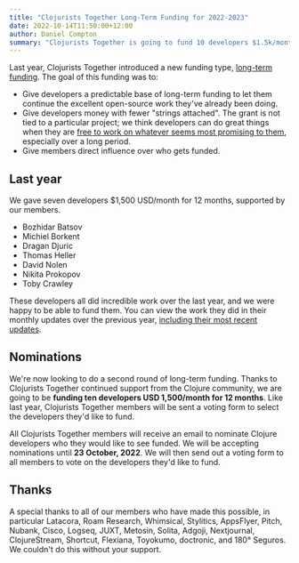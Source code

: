 ```yaml
---
title: "Clojurists Together Long-Term Funding for 2022-2023"
date: 2022-10-14T11:50:00+12:00
author: Daniel Compton
summary: "Clojurists Together is going to fund 10 developers $1.5k/month for 12 months"
---
```


Last year, Clojurists Together introduced a new funding type, [long-term funding](/news/long-term-funding-selections/). The goal of this funding was to:

* Give developers a predictable base of long-term funding to let them continue the excellent open-source work they've already been doing.
* Give developers money with fewer "strings attached". The grant is not tied to a particular project; we think developers can do great things when they are [free to work on whatever seems most promising to them](https://mobile.twitter.com/patrickc/status/1428166730426191877), especially over a long period.
* Give members direct influence over who gets funded.

## Last year

We gave seven developers $1,500 USD/month for 12 months, supported by our members.

* Bozhidar Batsov
* Michiel Borkent
* Dragan Djuric
* Thomas Heller
* David Nolen
* Nikita Prokopov
* Toby Crawley

These developers all did incredible work over the last year, and we were happy to be able to fund them. You can view the work they did in their monthly updates over the previous year, [including their most recent updates](/news/september-2022-monthly-update/).

## Nominations

We're now looking to do a second round of long-term funding. Thanks to Clojurists Together continued support from the Clojure community, we are going to be **funding ten developers USD 1,500/month for 12 months**. Like last year, Clojurists Together members will be sent a voting form to select the developers they'd like to fund.

All Clojurists Together members will receive an email to nominate Clojure developers who they would like to see funded. We will be accepting nominations until **23 October, 2022**. We will then send out a voting form to all members to vote on the developers they'd like to fund.

## Thanks

A special thanks to all of our members who have made this possible, in particular Latacora, Roam Research, Whimsical, Stylitics, AppsFlyer, Pitch, Nubank, Cisco, Logseq, JUXT, Metosin, Solita, Adgoji, Nextjournal, ClojureStream, Shortcut, Flexiana, Toyokumo, doctronic, and 180° Seguros. We couldn't do this without your support.
